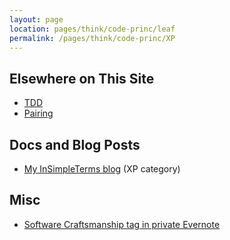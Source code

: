 ```yaml
---
layout: page
location: pages/think/code-princ/leaf
permalink: /pages/think/code-princ/XP
---
```


## Elsewhere on This Site

- [TDD](/pages/think/code-princ/testing/TDD)
- [Pairing](/pages/think/code-princ/Pairing)

## Docs and Blog Posts

- [My InSimpleTerms blog](https://insimpleterms.blog/category/xp) (XP category)

## Misc

- [Software Craftsmanship tag in private Evernote](https://www.evernote.com/client/web?login=true#?an=true&n=b41235b4-ab5d-49e4-bf34-ff22fe6cf752&query=tag%1FSoftware%20Craftsmanship%1FtagGuid%3A058d404c-b32e-4c44-9381-a28dce6a398d%1Eview%3AVIEW%2FALL_NOTES&)
